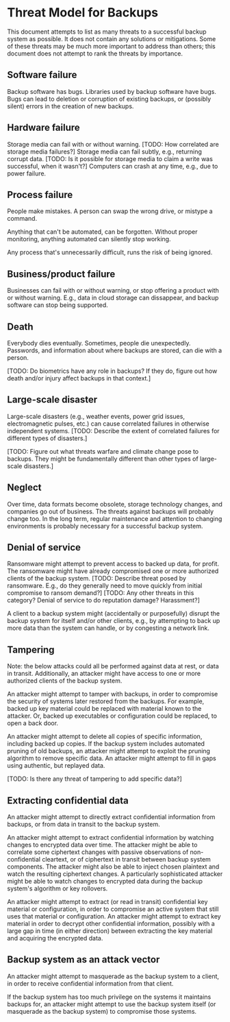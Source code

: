 # Threat Model for Backups

This document attempts to list as many threats to a successful backup system as
possible. It does not contain any solutions or mitigations. Some of these
threats may be much more important to address than others; this document does
not attempt to rank the threats by importance.


## Software failure

Backup software has bugs. Libraries used by backup software have bugs. Bugs can
lead to deletion or corruption of existing backups, or (possibly silent) errors
in the creation of new backups.


## Hardware failure

Storage media can fail with or without warning. [TODO: How correlated are
storage media failures?] Storage media can fail subtly, e.g., returning corrupt
data. [TODO: Is it possible for storage media to claim a write was successful,
when it wasn't?] Computers can crash at any time, e.g., due to power failure.


## Process failure

People make mistakes. A person can swap the wrong drive, or mistype a command.

Anything that can't be automated, can be forgotten. Without proper monitoring,
anything automated can silently stop working.

Any process that's unnecessarily difficult, runs the risk of being ignored.


## Business/product failure

Businesses can fail with or without warning, or stop offering a product with or
without warning. E.g., data in cloud storage can dissappear, and backup
software can stop being supported.


## Death

Everybody dies eventually. Sometimes, people die unexpectedly. Passwords, and
information about where backups are stored, can die with a person.

[TODO: Do biometrics have any role in backups? If they do, figure out how death
and/or injury affect backups in that context.]


## Large-scale disaster

Large-scale disasters (e.g., weather events, power grid issues, electromagnetic
pulses, etc.) can cause correlated failures in otherwise independent systems.
[TODO: Describe the extent of correlated failures for different types of
disasters.]

[TODO: Figure out what threats warfare and climate change pose to backups. They
might be fundamentally different than other types of large-scale disasters.]


## Neglect

Over time, data formats become obsolete, storage technology changes, and
companies go out of business. The threats against backups will probably change
too. In the long term, regular maintenance and attention to changing
environments is probably necessary for a successful backup system.


## Denial of service

Ransomware might attempt to prevent access to backed up data, for profit. The
ransomware might have already compromised one or more authorized clients of the
backup system. [TODO: Describe threat posed by ransomware. E.g., do they
generally need to move quickly from initial compromise to ransom demand?]
[TODO: Any other threats in this category? Denial of service to do reputation
damage? Harassment?]

A client to a backup system might (accidentally or purposefully) disrupt the
backup system for itself and/or other clients, e.g., by attempting to back up
more data than the system can handle, or by congesting a network link.


## Tampering

Note: the below attacks could all be performed against data at rest, or data in
transit. Additionally, an attacker might have access to one or more authorized
clients of the backup system.

An attacker might attempt to tamper with backups, in order to compromise the
security of systems later restored from the backups. For example, backed up key
material could be replaced with material known to the attacker. Or, backed up
executables or configuration could be replaced, to open a back door.

An attacker might attempt to delete all copies of specific information,
including backed up copies. If the backup system includes automated pruning of
old backups, an attacker might attempt to exploit the pruning algorithm to
remove specific data. An attacker might attempt to fill in gaps using
authentic, but replayed data.

[TODO: Is there any threat of tampering to add specific data?]


## Extracting confidential data

An attacker might attempt to directly extract confidential information from
backups, or from data in transit to the backup system.

An attacker might attempt to extract confidential information by watching
changes to encrypted data over time. The attacker might be able to correlate
some ciphertext changes with passive observations of non-confidential
cleartext, or of ciphertext in transit between backup system components. The
attacker might also be able to inject chosen plaintext and watch the resulting
ciphertext changes. A particularly sophisticated attacker might be able to
watch changes to encrypted data during the backup system's algorithm or key
rollovers.

An attacker might attempt to extract (or read in transit) confidential key
material or configuration, in order to compromise an active system that still
uses that material or configuration. An attacker might attempt to extract key
material in order to decrypt other confidential information, possibly with a
large gap in time (in either direction) between extracting the key material and
acquiring the encrypted data.


## Backup system as an attack vector

An attacker might attempt to masquerade as the backup system to a client, in
order to receive confidential information from that client.

If the backup system has too much privilege on the systems it maintains backups
for, an attacker might attempt to use the backup system itself (or masquerade
as the backup system) to compromise those systems.

